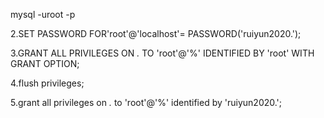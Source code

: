 mysql -uroot -p

2.SET PASSWORD FOR'root'@'localhost'= PASSWORD('ruiyun2020.');

3.GRANT ALL PRIVILEGES ON *.* TO 'root'@'%' IDENTIFIED BY 'root' WITH GRANT OPTION;

4.flush privileges;

5.grant all privileges on *.* to 'root'@'%' identified by 'ruiyun2020.';

